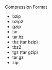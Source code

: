 Compression Format

- bzip
- bzip2
- gzip
- tar
- tar.bz
- tbz (tar bzip)
- tbz2
- tgz (tar gzip)
- tar.gz
- zip
